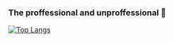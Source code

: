 ### The proffessional and unproffessional 🙂

[![Top Langs](https://github-readme-stats-new-ten.vercel.app/api/top-langs/?username=cellork&layout=compact&theme=github_dark)](https://github.com/cellork/github-readme-stats)

<!--
**cellork/cellork** is a ✨ _special_ ✨ repository because its `README.md` (this file) appears on your GitHub profile.

Here are some ideas to get you started:

- 🔭 I’m currently working on ...
- 🌱 I’m currently learning ...
- 👯 I’m looking to collaborate on ...
- 🤔 I’m looking for help with ...
- 💬 Ask me about ...
- 📫 How to reach me: ...
- 😄 Pronouns: ...
- ⚡ Fun fact: ...
-->
